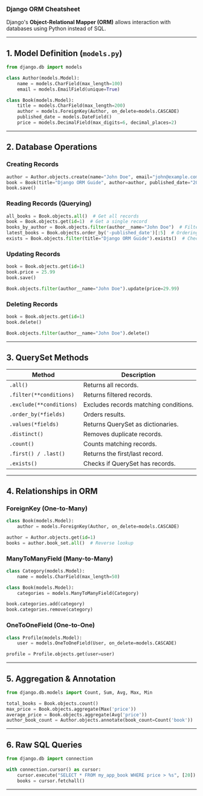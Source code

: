 ### **Django ORM Cheatsheet**  

Django's **Object-Relational Mapper (ORM)** allows interaction with databases using Python instead of SQL.  

---

## **1. Model Definition (`models.py`)**  

```python
from django.db import models

class Author(models.Model):
    name = models.CharField(max_length=100)
    email = models.EmailField(unique=True)

class Book(models.Model):
    title = models.CharField(max_length=200)
    author = models.ForeignKey(Author, on_delete=models.CASCADE)
    published_date = models.DateField()
    price = models.DecimalField(max_digits=6, decimal_places=2)
```

---

## **2. Database Operations**  

### **Creating Records**  
```python
author = Author.objects.create(name="John Doe", email="john@example.com")
book = Book(title="Django ORM Guide", author=author, published_date="2024-01-01", price=19.99)
book.save()
```

### **Reading Records (Querying)**  
```python
all_books = Book.objects.all()  # Get all records
book = Book.objects.get(id=1)  # Get a single record
books_by_author = Book.objects.filter(author__name="John Doe")  # Filtering
latest_books = Book.objects.order_by('-published_date')[:5]  # Ordering
exists = Book.objects.filter(title="Django ORM Guide").exists()  # Check existence
```

### **Updating Records**  
```python
book = Book.objects.get(id=1)
book.price = 25.99
book.save()
```
```python
Book.objects.filter(author__name="John Doe").update(price=29.99)
```

### **Deleting Records**  
```python
book = Book.objects.get(id=1)
book.delete()
```
```python
Book.objects.filter(author__name="John Doe").delete()
```

---

## **3. QuerySet Methods**  

| Method | Description |
|--------|------------|
| `.all()` | Returns all records. |
| `.filter(**conditions)` | Returns filtered records. |
| `.exclude(**conditions)` | Excludes records matching conditions. |
| `.order_by(*fields)` | Orders results. |
| `.values(*fields)` | Returns QuerySet as dictionaries. |
| `.distinct()` | Removes duplicate records. |
| `.count()` | Counts matching records. |
| `.first() / .last()` | Returns the first/last record. |
| `.exists()` | Checks if QuerySet has records. |

---

## **4. Relationships in ORM**  

### **ForeignKey (One-to-Many)**  
```python
class Book(models.Model):
    author = models.ForeignKey(Author, on_delete=models.CASCADE)
```
```python
author = Author.objects.get(id=1)
books = author.book_set.all()  # Reverse lookup
```

### **ManyToManyField (Many-to-Many)**  
```python
class Category(models.Model):
    name = models.CharField(max_length=50)

class Book(models.Model):
    categories = models.ManyToManyField(Category)
```
```python
book.categories.add(category)
book.categories.remove(category)
```

### **OneToOneField (One-to-One)**  
```python
class Profile(models.Model):
    user = models.OneToOneField(User, on_delete=models.CASCADE)
```
```python
profile = Profile.objects.get(user=user)
```

---

## **5. Aggregation & Annotation**  
```python
from django.db.models import Count, Sum, Avg, Max, Min

total_books = Book.objects.count()
max_price = Book.objects.aggregate(Max('price'))
average_price = Book.objects.aggregate(Avg('price'))
author_book_count = Author.objects.annotate(book_count=Count('book'))
```

---

## **6. Raw SQL Queries**  
```python
from django.db import connection

with connection.cursor() as cursor:
    cursor.execute("SELECT * FROM my_app_book WHERE price > %s", [20])
    books = cursor.fetchall()
```

---
